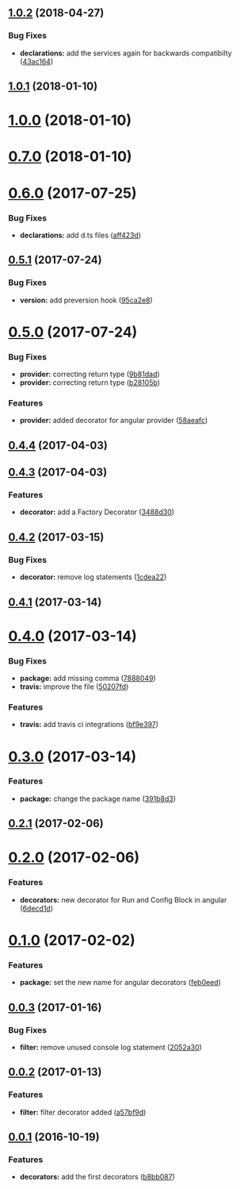 <a name="1.0.2"></a>
## [1.0.2](https://github.com/schoes/angular-one-decorators/compare/v1.0.1...v1.0.2) (2018-04-27)


### Bug Fixes

* **declarations:** add the services again for backwards compatibilty ([43ac164](https://github.com/schoes/angular-one-decorators/commit/43ac164))



<a name="1.0.1"></a>
## [1.0.1](https://github.com/schoes/angular-one-decorators/compare/v1.0.0...v1.0.1) (2018-01-10)



<a name="1.0.0"></a>
# [1.0.0](https://github.com/schoes/angular-one-decorators/compare/v0.7.0...v1.0.0) (2018-01-10)



<a name="0.7.0"></a>
# [0.7.0](https://github.com/schoes/angular-one-decorators/compare/v0.6.0...v0.7.0) (2018-01-10)



<a name="0.6.0"></a>
# [0.6.0](https://github.com/schoes/angular-one-decorators/compare/v0.5.1...v0.6.0) (2017-07-25)


### Bug Fixes

* **declarations:** add d.ts files ([aff423d](https://github.com/schoes/angular-one-decorators/commit/aff423d))



<a name="0.5.1"></a>
## [0.5.1](https://github.com/schoes/angular-one-decorators/compare/v0.5.0...v0.5.1) (2017-07-24)


### Bug Fixes

* **version:** add preversion hook ([95ca2e8](https://github.com/schoes/angular-one-decorators/commit/95ca2e8))



<a name="0.5.0"></a>
# [0.5.0](https://github.com/schoes/angular-one-decorators/compare/v0.4.4...v0.5.0) (2017-07-24)


### Bug Fixes

* **provider:** correcting return type ([9b81dad](https://github.com/schoes/angular-one-decorators/commit/9b81dad))
* **provider:** correcting return type ([b28105b](https://github.com/schoes/angular-one-decorators/commit/b28105b))


### Features

* **provider:** added decorator for angular provider ([58aeafc](https://github.com/schoes/angular-one-decorators/commit/58aeafc))



<a name="0.4.4"></a>
## [0.4.4](https://github.com/schoes/angular-one-decorators/compare/v0.4.3...v0.4.4) (2017-04-03)



<a name="0.4.3"></a>
## [0.4.3](https://github.com/schoes/angular-one-decorators/compare/v0.4.2...v0.4.3) (2017-04-03)


### Features

* **decorator:** add a Factory Decorator ([3488d30](https://github.com/schoes/angular-one-decorators/commit/3488d30))



<a name="0.4.2"></a>
## [0.4.2](https://github.com/schoes/angular-one-decorators/compare/v0.4.1...v0.4.2) (2017-03-15)


### Bug Fixes

* **decorator:** remove log statements ([1cdea22](https://github.com/schoes/angular-one-decorators/commit/1cdea22))



<a name="0.4.1"></a>
## [0.4.1](https://github.com/schoes/angular-one-decorators/compare/v0.4.0...v0.4.1) (2017-03-14)



<a name="0.4.0"></a>
# [0.4.0](https://github.com/schoes/angular-one-decorators/compare/v0.3.0...v0.4.0) (2017-03-14)


### Bug Fixes

* **package:** add missing comma ([7888049](https://github.com/schoes/angular-one-decorators/commit/7888049))
* **travis:** improve the file ([50207fd](https://github.com/schoes/angular-one-decorators/commit/50207fd))


### Features

* **travis:** add travis ci integrations ([bf9e397](https://github.com/schoes/angular-one-decorators/commit/bf9e397))



<a name="0.3.0"></a>
# [0.3.0](https://github.com/schoes/angular-one-decorators/compare/v0.2.1...v0.3.0) (2017-03-14)


### Features

* **package:** change the package name ([391b8d3](https://github.com/schoes/angular-one-decorators/commit/391b8d3))



<a name="0.2.1"></a>
## [0.2.1](https://github.com/schoes/angular-one-decorators/compare/v0.2.0...v0.2.1) (2017-02-06)



<a name="0.2.0"></a>
# [0.2.0](https://github.com/schoes/angular-one-decorators/compare/v0.1.0...v0.2.0) (2017-02-06)


### Features

* **decorators:** new decorator for Run and Config Block in angular ([6decd1d](https://github.com/schoes/angular-one-decorators/commit/6decd1d))



<a name="0.1.0"></a>
# [0.1.0](https://github.com/schoes/angular-one-decorators/compare/v0.0.3...v0.1.0) (2017-02-02)


### Features

* **package:** set the new name for angular decorators ([feb0eed](https://github.com/schoes/angular-one-decorators/commit/feb0eed))



<a name="0.0.3"></a>
## [0.0.3](https://github.com/schoes/angular-one-decorators/compare/v0.0.2...v0.0.3) (2017-01-16)


### Bug Fixes

* **filter:** remove unused console log statement ([2052a30](https://github.com/schoes/angular-one-decorators/commit/2052a30))



<a name="0.0.2"></a>
## [0.0.2](https://github.com/schoes/angular-one-decorators/compare/0.0.1...v0.0.2) (2017-01-13)


### Features

* **filter:** filter decorator added ([a57bf9d](https://github.com/schoes/angular-one-decorators/commit/a57bf9d))



<a name="0.0.1"></a>
## [0.0.1](https://github.com/schoes/angular-one-decorators/compare/b8bb087...0.0.1) (2016-10-19)


### Features

* **decorators:** add the first decorators ([b8bb087](https://github.com/schoes/angular-one-decorators/commit/b8bb087))



